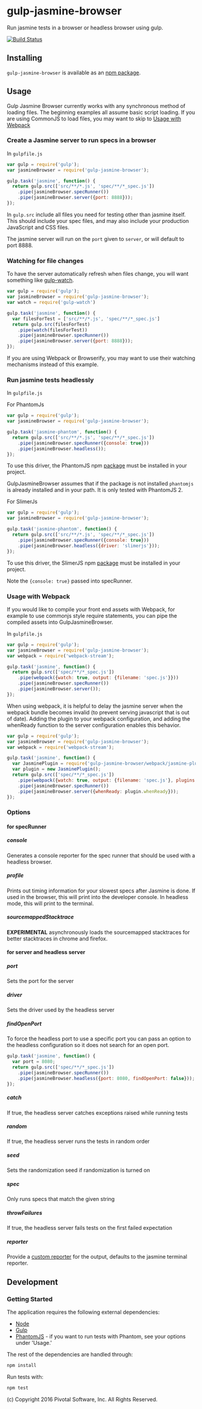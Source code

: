 # gulp-jasmine-browser

Run jasmine tests in a browser or headless browser using gulp.

[![Build Status](https://travis-ci.org/jasmine/gulp-jasmine-browser.svg?branch=master)](https://travis-ci.org/jasmine/gulp-jasmine-browser)

## Installing
`gulp-jasmine-browser` is available as an
[npm package](https://www.npmjs.com/package/gulp-jasmine-browser).

## Usage

Gulp Jasmine Browser currently works with any synchronous method of loading files. The beginning examples all assume basic script loading. 
If you are using CommonJS to load files, you may want to skip to [Usage with Webpack](#usage-with-webpack)

### Create a Jasmine server to run specs in a browser

In `gulpfile.js`

```js
var gulp = require('gulp');
var jasmineBrowser = require('gulp-jasmine-browser');

gulp.task('jasmine', function() {
  return gulp.src(['src/**/*.js', 'spec/**/*_spec.js'])
    .pipe(jasmineBrowser.specRunner())
    .pipe(jasmineBrowser.server({port: 8888}));
});
```
In `gulp.src` include all files you need for testing other than jasmine itself.
This should include your spec files, and may also include your production JavaScript and
CSS files.

The jasmine server will run on the `port` given to `server`, or will default to port 8888.

### Watching for file changes

To have the server automatically refresh when files change, you will want something like [gulp-watch](https://github.com/floatdrop/gulp-watch).

```js
var gulp = require('gulp');
var jasmineBrowser = require('gulp-jasmine-browser');
var watch = require('gulp-watch')

gulp.task('jasmine', function() {
  var filesForTest = ['src/**/*.js', 'spec/**/*_spec.js'] 
  return gulp.src(filesForTest)
    .pipe(watch(filesForTest))
    .pipe(jasmineBrowser.specRunner())
    .pipe(jasmineBrowser.server({port: 8888}));
});
```

If you are using Webpack or Browserify, you may want to use their watching mechanisms instead of this example.

### Run jasmine tests headlessly

In `gulpfile.js`

For PhantomJs
```js
var gulp = require('gulp');
var jasmineBrowser = require('gulp-jasmine-browser');

gulp.task('jasmine-phantom', function() {
  return gulp.src(['src/**/*.js', 'spec/**/*_spec.js'])
    .pipe(jasmineBrowser.specRunner({console: true}))
    .pipe(jasmineBrowser.headless());
});
```

To use this driver, the PhantomJS npm [package](https://www.npmjs.com/package/phantomjs) must be installed in your project.

GulpJasmineBrowser assumes that if the package is not installed `phantomjs` is already installed and in your path.
It is only tested with PhantomJS 2.

For SlimerJs
```js
var gulp = require('gulp');
var jasmineBrowser = require('gulp-jasmine-browser');

gulp.task('jasmine-phantom', function() {
  return gulp.src(['src/**/*.js', 'spec/**/*_spec.js'])
    .pipe(jasmineBrowser.specRunner({console: true}))
    .pipe(jasmineBrowser.headless({driver: 'slimerjs'}));
});
```

To use this driver, the SlimerJS npm [package](https://www.npmjs.com/package/slimerjs) must be installed in your project.

Note the `{console: true}` passed into specRunner.



### Usage with Webpack

If you would like to compile your front end assets with Webpack, for example to use
commonjs style require statements, you can pipe the compiled assets into
GulpJasmineBrowser.

In `gulpfile.js`

```js
var gulp = require('gulp');
var jasmineBrowser = require('gulp-jasmine-browser');
var webpack = require('webpack-stream');

gulp.task('jasmine', function() {
  return gulp.src(['spec/**/*_spec.js'])
    .pipe(webpack({watch: true, output: {filename: 'spec.js'}}))
    .pipe(jasmineBrowser.specRunner())
    .pipe(jasmineBrowser.server());
});
```

When using webpack, it is helpful to delay the jasmine server when the webpack bundle becomes invalid (to prevent serving
javascript that is out of date).  Adding the plugin to your webpack configuration, and adding the whenReady function to
the server configuration enables this behavior. 

```js
var gulp = require('gulp');
var jasmineBrowser = require('gulp-jasmine-browser');
var webpack = require('webpack-stream');

gulp.task('jasmine', function() {
  var JasminePlugin = require('gulp-jasmine-browser/webpack/jasmine-plugin');
  var plugin = new JasminePlugin();
  return gulp.src(['spec/**/*_spec.js'])
    .pipe(webpack({watch: true, output: {filename: 'spec.js'}, plugins: [plugin]}))
    .pipe(jasmineBrowser.specRunner())
    .pipe(jasmineBrowser.server({whenReady: plugin.whenReady}));
});
```
### Options
#### for specRunner
##### console
Generates a console reporter for the spec runner that should be used with a headless browser.

##### profile
Prints out timing information for your slowest specs after Jasmine is done.
If used in the browser, this will print into the developer console. In headless mode, this will print to the terminal.

##### sourcemappedStacktrace
**EXPERIMENTAL** asynchronously loads the sourcemapped stacktraces for better stacktraces in chrome and firefox.

#### for server and headless server
##### port
Sets the port for the server

##### driver
Sets the driver used by the headless server

##### findOpenPort
To force the headless port to use a specific port you can pass an option to the headless configuration so it does not search for an open port.
```js
gulp.task('jasmine', function() {
  var port = 8080;
  return gulp.src(['spec/**/*_spec.js'])
    .pipe(jasmineBrowser.specRunner())
    .pipe(jasmineBrowser.headless({port: 8080, findOpenPort: false}));
});
```

##### catch
If true, the headless server catches exceptions raised while running tests

##### random
If true, the headless server runs the tests in random order

##### seed
Sets the randomization seed if randomization is turned on

##### spec
Only runs specs that match the given string

##### throwFailures
If true, the headless server fails tests on the first failed expectation

##### reporter
Provide a [custom reporter](http://jasmine.github.io/2.1/custom_reporter.html) for the output, defaults to the jasmine
terminal reporter.

## Development
### Getting Started
The application requires the following external dependencies:
* [Node](https://nodejs.org/)
* [Gulp](http://gulpjs.com/)
* [PhantomJS](http://phantomjs.org/) - if you want to run tests with Phantom, see your options under 'Usage.'

The rest of the dependencies are handled through:
```bash
npm install
```

Run tests with:
```bash
npm test
```

(c) Copyright 2016 Pivotal Software, Inc. All Rights Reserved.
